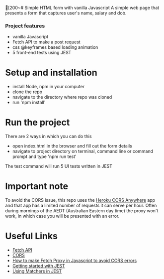 [200~# Simple HTML form with vanilla Javascript 
A simple web page that presents a form that captures user's name, salary and dob.
### Project features
- vanilla Javascript
- Fetch API to make a post request
- css @keyframes based loading animation
- 5 front-end tests using JEST

# Setup and installation
- install Node, npm in your computer
- clone the repo
- navigate to the directory where repo was cloned
- run 'npm install'

# Run the project
There are 2 ways in which you can do this
- open index.html in the browser and fill out the form details
- navigate to project directory on terminal, command line or command prompt and type 'npm run test'

The test command will run 5 UI tests written in JEST

# Important note
To avoid the CORS issue, this repo uses the [Heroku CORS Anywhere] app and that app has a limited number of requests it can serve per hour. Often during mornings of the AEDT (Australian Eastern day time) the proxy won't work, in which case you will be presented with an error.

# Useful Links
- [Fetch API] 
- [CORS]
- [How to make Fetch Proxy in Javascript to avoid CORS errors]
- [Getting started with JEST]
- [Using Matchers in JEST]

[Using Matchers in JEST]: (https://jestjs.io/docs/en/using-matchers)
[Getting started with JEST]: (https://jestjs.io/docs/en/getting-started)
[How to make Fetch Proxy in Javascript to avoid CORS errors]: (https://medium.com/@kennethscoggins/how-to-make-a-fetch-proxy-in-javascript-to-avoid-cors-errors-with-apis-2b93c4ed0e78)
[CORS]: https://developer.mozilla.org/en-US/docs/Web/HTTP/CORS
[Fetch API]: (https://developer.mozilla.org/en-US/docs/Web/API/Fetch_API)
[Heroku Cors Anywhere]: (https://cors-anywhere.herokuapp.com/)
